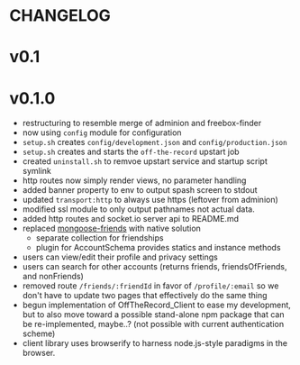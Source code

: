 CHANGELOG
=========

# v0.1

# v0.1.0
* restructuring to resemble merge of adminion and freebox-finder
* now using `config` module for configuration
* `setup.sh` creates `config/development.json` and `config/production.json`
* `setup.sh` creates and starts the `off-the-record` upstart job
* created `uninstall.sh` to remvoe upstart service and startup script symlink
* http routes now simply render views, no parameter handling
* added banner property to env to output spash screen to stdout
* updated `transport:http` to always use https (leftover from adminion)
* modified ssl module to only output pathnames not actual data.
* added http routes and socket.io server api to README.md
* replaced [mongoose-friends](https://github.com/numbers1311407/mongoose-friends) with native solution
    - separate collection for friendships
    - plugin for AccountSchema provides statics and instance methods
* users can view/edit their profile and privacy settings
* users can search for other accounts (returns friends, friendsOfFriends, and nonFriends)
* removed route `/friends/:friendId` in favor of `/profile/:email` so we don't have to update two pages that effectively do the same thing
* begun implementation of OffTheRecord_Client to ease my development, but to also move toward a possible stand-alone npm package that can be re-implemented, maybe..? (not possible with current authentication scheme)
* client library uses browserify to harness node.js-style paradigms in the browser.